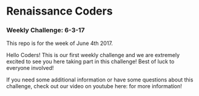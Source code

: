 # Renaissance Coders
### Weekly Challenge: 6-3-17
This repo is for the week of June 4th 2017.

Hello Coders! This is our first weekly challenge and we are extremely excited to see you here taking part in this challenge! Best of luck to everyone involved!

If you need some additional information or have some questions about this challenge, check out our video on youtube here: for more information!

